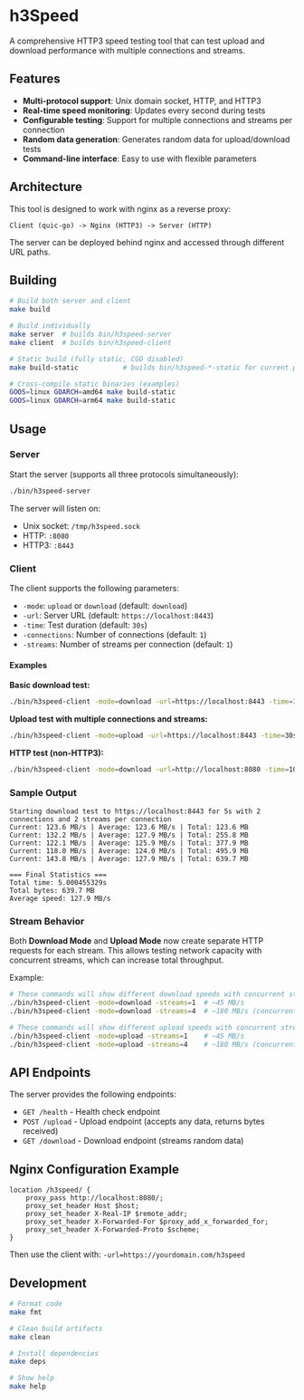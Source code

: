 # h3Speed

A comprehensive HTTP3 speed testing tool that can test upload and download performance with multiple connections and streams.

## Features

- **Multi-protocol support**: Unix domain socket, HTTP, and HTTP3
- **Real-time speed monitoring**: Updates every second during tests
- **Configurable testing**: Support for multiple connections and streams per connection
- **Random data generation**: Generates random data for upload/download tests
- **Command-line interface**: Easy to use with flexible parameters

## Architecture

This tool is designed to work with nginx as a reverse proxy:
```
Client (quic-go) -> Nginx (HTTP3) -> Server (HTTP)
```

The server can be deployed behind nginx and accessed through different URL paths.

## Building

```bash
# Build both server and client
make build

# Build individually
make server  # builds bin/h3speed-server
make client  # builds bin/h3speed-client

# Static build (fully static, CGO disabled)
make build-static           # builds bin/h3speed-*-static for current platform

# Cross-compile static binaries (examples)
GOOS=linux GOARCH=amd64 make build-static
GOOS=linux GOARCH=arm64 make build-static
```

## Usage

### Server

Start the server (supports all three protocols simultaneously):

```bash
./bin/h3speed-server
```

The server will listen on:
- Unix socket: `/tmp/h3speed.sock`
- HTTP: `:8080`
- HTTP3: `:8443`

### Client

The client supports the following parameters:

- `-mode`: `upload` or `download` (default: `download`)
- `-url`: Server URL (default: `https://localhost:8443`)
- `-time`: Test duration (default: `30s`)
- `-connections`: Number of connections (default: `1`)
- `-streams`: Number of streams per connection (default: `1`)

#### Examples

**Basic download test:**
```bash
./bin/h3speed-client -mode=download -url=https://localhost:8443 -time=10s
```

**Upload test with multiple connections and streams:**
```bash
./bin/h3speed-client -mode=upload -url=https://localhost:8443 -time=30s -connections=4 -streams=3
```

**HTTP test (non-HTTP3):**
```bash
./bin/h3speed-client -mode=download -url=http://localhost:8080 -time=10s -connections=2 -streams=1
```

### Sample Output

```
Starting download test to https://localhost:8443 for 5s with 2 connections and 2 streams per connection
Current: 123.6 MB/s | Average: 123.6 MB/s | Total: 123.6 MB
Current: 132.2 MB/s | Average: 127.9 MB/s | Total: 255.8 MB
Current: 122.1 MB/s | Average: 125.9 MB/s | Total: 377.9 MB
Current: 118.0 MB/s | Average: 124.0 MB/s | Total: 495.9 MB
Current: 143.8 MB/s | Average: 127.9 MB/s | Total: 639.7 MB

=== Final Statistics ===
Total time: 5.000455329s
Total bytes: 639.7 MB
Average speed: 127.9 MB/s
```

### Stream Behavior

Both **Download Mode** and **Upload Mode** now create separate HTTP requests for each stream. This allows testing network capacity with concurrent streams, which can increase total throughput.

Example:
```bash
# These commands will show different download speeds with concurrent streams
./bin/h3speed-client -mode=download -streams=1  # ~45 MB/s
./bin/h3speed-client -mode=download -streams=4  # ~180 MB/s (concurrent)

# These commands will show different upload speeds with concurrent streams
./bin/h3speed-client -mode=upload -streams=1    # ~45 MB/s
./bin/h3speed-client -mode=upload -streams=4    # ~180 MB/s (concurrent)
```

## API Endpoints

The server provides the following endpoints:

- `GET /health` - Health check endpoint
- `POST /upload` - Upload endpoint (accepts any data, returns bytes received)
- `GET /download` - Download endpoint (streams random data)

## Nginx Configuration Example

```nginx
location /h3speed/ {
    proxy_pass http://localhost:8080/;
    proxy_set_header Host $host;
    proxy_set_header X-Real-IP $remote_addr;
    proxy_set_header X-Forwarded-For $proxy_add_x_forwarded_for;
    proxy_set_header X-Forwarded-Proto $scheme;
}
```

Then use the client with: `-url=https://yourdomain.com/h3speed`

## Development

```bash
# Format code
make fmt

# Clean build artifacts
make clean

# Install dependencies
make deps

# Show help
make help
```
